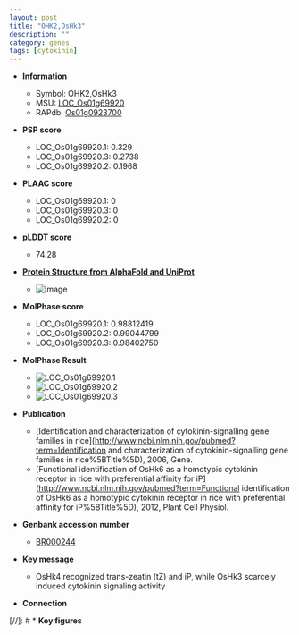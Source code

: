 ```yaml
---
layout: post
title: "OHK2,OsHk3"
description: ""
category: genes
tags: [cytokinin]
---
```


* **Information**  
    + Symbol: OHK2,OsHk3  
    + MSU: [LOC_Os01g69920](http://rice.plantbiology.msu.edu/cgi-bin/ORF_infopage.cgi?orf=LOC_Os01g69920)  
    + RAPdb: [Os01g0923700](http://rapdb.dna.affrc.go.jp/viewer/gbrowse_details/irgsp1?name=Os01g0923700)  

* **PSP score**  
    + LOC_Os01g69920.1: 0.329 
    + LOC_Os01g69920.3: 0.2738 
    + LOC_Os01g69920.2: 0.1968 

* **PLAAC score**  
    + LOC_Os01g69920.1: 0 
    + LOC_Os01g69920.3: 0 
    + LOC_Os01g69920.2: 0 

* **pLDDT score**
    + 74.28

* **[Protein Structure from AlphaFold and UniProt](https://www.uniprot.org/uniprotkb/A1A696/entry#structure)**
    + ![image](https://ricepsp.github.io/images/A/AF-A1A696-F1.png)

* **MolPhase score**
    + LOC_Os01g69920.1: 0.98812419
    + LOC_Os01g69920.2: 0.99044799
    + LOC_Os01g69920.3: 0.98402750

* **MolPhase Result**
    + ![LOC_Os01g69920.1](https://304243504.github.io/Pictures/LOC_Os01g/LOC_Os01g69920.1.png)
    + ![LOC_Os01g69920.2](https://304243504.github.io/Pictures/LOC_Os01g/LOC_Os01g69920.2.png)
    + ![LOC_Os01g69920.3](https://304243504.github.io/Pictures/LOC_Os01g/LOC_Os01g69920.3.png)

* **Publication**  
    + [Identification and characterization of cytokinin-signalling gene families in rice](http://www.ncbi.nlm.nih.gov/pubmed?term=Identification and characterization of cytokinin-signalling gene families in rice%5BTitle%5D), 2006, Gene.
    + [Functional identification of OsHk6 as a homotypic cytokinin receptor in rice with preferential affinity for iP](http://www.ncbi.nlm.nih.gov/pubmed?term=Functional identification of OsHk6 as a homotypic cytokinin receptor in rice with preferential affinity for iP%5BTitle%5D), 2012, Plant Cell Physiol.

* **Genbank accession number**  
    + [BR000244](http://www.ncbi.nlm.nih.gov/nuccore/BR000244)

* **Key message**  
    + OsHk4 recognized trans-zeatin (tZ) and iP, while OsHk3 scarcely induced cytokinin signaling activity

* **Connection**  

[//]: # * **Key figures**  


